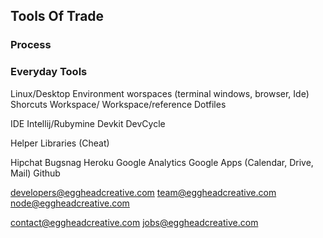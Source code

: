 ## Tools Of Trade

### Process

### Everyday Tools
Linux/Desktop Environment
worspaces (terminal windows, browser, Ide)
Shorcuts
Workspace/
Workspace/reference
Dotfiles


IDE Intellij/Rubymine
Devkit
DevCycle

Helper Libraries (Cheat)

Hipchat
Bugsnag
Heroku
Google Analytics
Google Apps (Calendar, Drive, Mail)
Github

developers@eggheadcreative.com
team@eggheadcreative.com
node@eggheadcreative.com

contact@eggheadcreative.com
jobs@eggheadcreative.com

